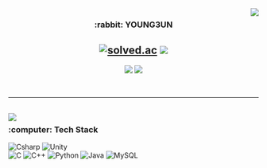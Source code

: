 <img align="right" src="https://github-readme-stats.vercel.app/api?username=yech0i&show_icons=true">
<div align="center">
<h3> :rabbit: YOUNG3UN </h3>

<a href="https://solved.ac/y_e_99"><img alt="solved.ac" src="http://mazassumnida.wtf/api/mini/generate_badge?boj=y_e_99"/></a>
<a href="https://hits.seeyoufarm.com"><img src="https://hits.seeyoufarm.com/api/count/incr/badge.svg?url=https%3A%2F%2Fgithub.com%2Fyech0i&count_bg=%23000000&title_bg=%23000000&icon=&icon_color=%23E7E7E7&title=GitHub&edge_flat=false"/></a>
---
<a href="mailto:y_e_99@ewhain.net"><img src="https://img.shields.io/badge/Gmail-d14836?style=flat&logo=Gmail&logoColor=white&link=y_e_99@ewhain.net"/></a>
<a href="https://y-e-99.tistory.com"><img src="https://img.shields.io/badge/Tistory-000000?style=for-thebadge&logo=Tistory&logoColor=white&link=https://y-e-99.tistory.com"/></a>
</div>

<br>

---

<br>

<img align="left" src="http://mazandi.herokuapp.com/api?handle=y_e_99&theme=warm"/>
<div class="pull-right">
<h3> :computer: Tech Stack </h3>
  
<img alt="Csharp" src ="https://img.shields.io/badge/Csharp-239120.svg?&style=flat-square&logo=Csharp&logoColor=white"/>
<img alt="Unity" src ="https://img.shields.io/badge/Unity-FAFAFA.svg?&style=flat-square&logo=Unity&logoColor=black"/>

<br>

<img alt="C" src ="https://img.shields.io/badge/C-A8B9CC.svg?&style=flat-square&logo=C&logoColor=white"/>
<img alt="C++" src ="https://img.shields.io/badge/C++-00599C.svg?&style=flat-square&logo=C%2B%2B&logoColor=white"/>
<img alt="Python" src ="https://img.shields.io/badge/Python-3776AB.svg?&style=flat-square&logo=Python&logoColor=white"/>
<img alt="Java" src ="https://img.shields.io/badge/Java-007396.svg?&style=flat-square&logo=Java&logoColor=white"/>
<img alt="MySQL" src ="https://img.shields.io/badge/MySQL-4479A1.svg?&style=flat-square&logo=MySQL&logoColor=white"/>
</div>
